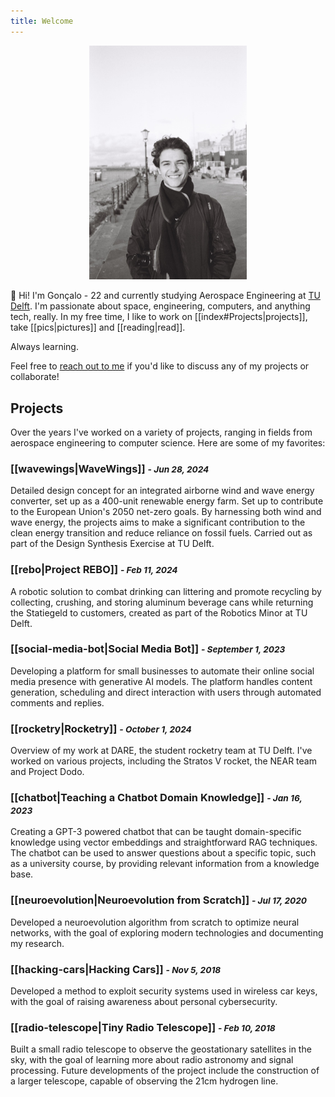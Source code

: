 ```yaml
---
title: Welcome
---
```


<center>
<img src="attachments/me/me13.JPEG" width="50%">
</center>

👋 Hi! I'm Gonçalo - 22 and currently studying Aerospace Engineering at [TU Delft](https://www.tudelft.nl/en/ae). I'm passionate about space, engineering, computers, and anything tech, really. In my free time, I like to work on [[index#Projects|projects]], take [[pics|pictures]] and [[reading|read]].

Always learning.

Feel free to [reach out to me](https://www.linkedin.com/in/gonespral/) if you'd like to discuss any of my projects or collaborate!

<!-- <div id="logo">
  <img src="attachments/me/logo_black.png" width="15%">
</div> -->

<!-- <script>
  // Detect which theme is currently active
  const theme = localStorage.getItem('theme') || 'light'
  document.dispatchEvent(new CustomEvent('themechange', { detail: { theme } }))
  // Add logo image div to the page
  const logo = document.createElement('div')
  logo.id = 'logo'
  if (theme === 'light') {
    logo.innerHTML = '<img src='attachments/me/logo_black.png' width='15%'>'
  } else {
    logo.innerHTML = '<img src='attachments/me/logo_white.png' width='15%'>'
  }
  document.body.appendChild(logo)
</script> -->


<!-- <script>
  document.addEventListener('themechange', (e) => {
    const logo = document.getElementById('logo').querySelector('img')
    if (e.detail.theme === 'light') {
      logo.src = 'attachments/me/logo_black.png'
    } else {
      logo.src = 'attachments/me/logo_white.png'
    }
  })
</script> -->

## Projects

Over the years I've worked on a variety of projects, ranging in fields from aerospace engineering to computer science. Here are some of my favorites:

### [[wavewings|WaveWings]] <small><i> - Jun 28, 2024 </i></small>

Detailed design concept for an integrated airborne wind and wave energy converter, set up as a 400-unit renewable energy farm. Set up to contribute to the European Union's 2050 net-zero goals. By harnessing both wind and wave energy, the projects aims to make a significant contribution to the clean energy transition and reduce reliance on fossil fuels. Carried out as part of the Design Synthesis Exercise at TU Delft.

### [[rebo|Project REBO]]  <small><i> - Feb 11, 2024 </i></small>
A robotic solution to combat drinking can littering and promote recycling by collecting, crushing, and storing aluminum beverage cans while returning the Statiegeld to customers, created as part of the Robotics Minor at TU Delft.

### [[social-media-bot|Social Media Bot]]  <small><i> - September 1, 2023 </i></small>
Developing a platform for small businesses to automate their online social media presence with generative AI models. The platform handles content generation, scheduling and direct interaction with users through automated comments and replies.

### [[rocketry|Rocketry]] <small><i> - October 1, 2024 </i></small>
Overview of my work at DARE, the student rocketry team at TU Delft. I've worked on various projects, including the Stratos V rocket, the NEAR team and Project Dodo.

### [[chatbot|Teaching a Chatbot Domain Knowledge]] <small><i> - Jan 16, 2023 </i></small>
Creating a GPT-3 powered chatbot that can be taught domain-specific knowledge using vector embeddings and straightforward RAG techniques. The chatbot can be used to answer questions about a specific topic, such as a university course, by providing relevant information from a knowledge base.

### [[neuroevolution|Neuroevolution from Scratch]] <small><i> - Jul 17, 2020 </i></small>
Developed a neuroevolution algorithm from scratch to optimize neural networks, with the goal of exploring modern technologies and documenting my research. 

### [[hacking-cars|Hacking Cars]] <small><i> - Nov 5, 2018 </i></small>
Developed a method to exploit security systems used in wireless car keys, with the goal of raising awareness about personal cybersecurity. 

### [[radio-telescope|Tiny Radio Telescope]] <small><i> - Feb 10, 2018 </i></small>
Built a small radio telescope to observe the geostationary satellites in the sky, with the goal of learning more about radio astronomy and signal processing. Future developments of the project include the construction of a larger telescope, capable of observing the 21cm hydrogen line.




